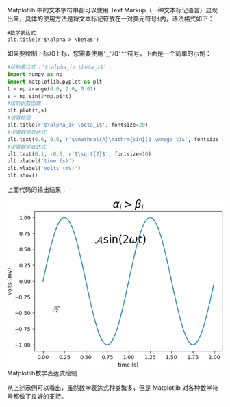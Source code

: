 Matplotlib 中的文本字符串都可以使用 Text Markup（一种文本标记语言）显现出来，具体的使用方法是将文本标记符放在一对美元符号`$`内，语法格式如下：

```
#数学表达式
plt.title(r'$\alpha > \beta$')
```

如果要绘制下标和上标，您需要使用`'_'`和`'^'`符号，下面是一个简单的示例：

```python
#绘制表达式 r'$\alpha_i> \beta_i$'
import numpy as np
import matplotlib.pyplot as plt
t = np.arange(0.0, 2.0, 0.01)
s = np.sin(2*np.pi*t)
#绘制函数图像
plt.plot(t,s)
#设置标题
plt.title(r'$\alpha_i> \beta_i$', fontsize=20)
#设置数学表达式
plt.text(0.6, 0.6, r'$\mathcal{A}\mathrm{sin}(2 \omega t)$', fontsize = 20)
#设置数学表达式
plt.text(0.1, -0.5, r'$\sqrt{2}$', fontsize=10)
plt.xlabel('time (s)')
plt.ylabel('volts (mV)')
plt.show()
```

上面代码的输出结果：



![Matplot数学表达式设置](res/162605C33-0.gif)
Matplotlib数学表达式绘制

从上述示例可以看出，虽然数学表达式种类繁多，但是 Matplotlib 对各种数学符号都做了良好的支持。